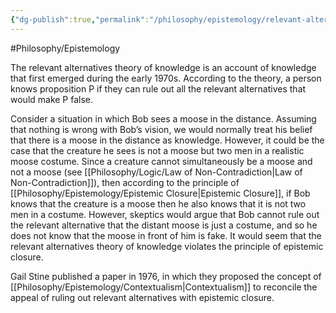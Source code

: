 ```yaml
---
{"dg-publish":true,"permalink":"/philosophy/epistemology/relevant-alternatives-theory-of-knowledge/"}
---
```



#Philosophy/Epistemology 

 The relevant alternatives theory of knowledge is an account of knowledge that first emerged during the early 1970s. According to the theory, a person knows proposition P if they can rule out all the relevant alternatives that would make P false. 
 
 Consider a situation in which Bob sees a moose in the distance. Assuming that nothing is wrong with Bob’s vision, we would normally treat his belief that there is a moose in the distance as knowledge. However, it could be the case that the creature he sees is not a moose but two men in a realistic moose costume. Since a creature cannot simultaneously be a moose and not a moose (see [[Philosophy/Logic/Law of Non-Contradiction\|Law of Non-Contradiction]]), then according to the principle of [[Philosophy/Epistemology/Epistemic Closure\|Epistemic Closure]], if Bob knows that the creature is a moose then he also knows that it is not two men in a costume. However, skeptics would argue that Bob cannot rule out the relevant alternative that the distant moose is just a costume, and so he does not know that the moose in front of him is fake. It would seem that the relevant alternatives theory of knowledge violates the principle of epistemic closure.

Gail Stine published a paper in 1976, in which they proposed the concept of [[Philosophy/Epistemology/Contextualism\|Contextualism]] to reconcile the appeal of ruling out relevant alternatives with epistemic closure.
